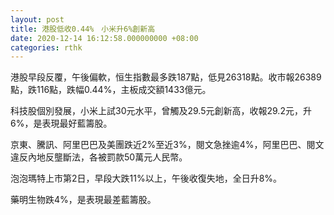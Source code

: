 ```yaml
---
layout: post
title: 港股低收0.44%　小米升6%創新高
date: 2020-12-14 16:12:58.000000000 +08:00
categories: rthk
---
```


港股早段反覆，午後偏軟，恒生指數最多跌187點，低見26318點。收市報26389點，跌116點，跌幅0.44%，主板成交額1433億元。

科技股個別發展，小米上試30元水平，曾觸及29.5元創新高，收報29.2元，升6%，是表現最好藍籌股。

京東、騰訊、阿里巴巴及美團跌近2%至近3%，閱文急挫逾4%，阿里巴巴、閱文違反內地反壟斷法，各被罰款50萬元人民幣。

泡泡瑪特上市第2日，早段大跌11%以上，午後收復失地，全日升8%。

藥明生物跌4%，是表現最差藍籌股。
